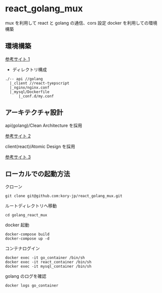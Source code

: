 # react_golang_mux

mux を利用して react と golang の通信、cors 設定
docker を利用しての環境構築

## 環境構築

[参考サイト 1](https://qiita.com/takuya911/items/2447c97525d4c48b72a2)

- ディレクトリ構成

```
./-- api //golang
  |_client //react-tyepscript
  |_nginx/nginx.conf
  |_mysql/Dockerfile
      |_conf.d/my.conf
```

## アーキテクチャ設計

api(golang)/Clean Architecture を採用

[参考サイト 2](https://qiita.com/hirotakan/items/698c1f5773a3cca6193e)

client(react)/Atomic Design を採用

[参考サイト 3](https://www.happylifecreators.com/blog/20220113/)

## ローカルでの起動方法

クローン

```
git clone git@github.com:kory-jp/react_golang_mux.git
```

ルートディレクトリへ移動

```
cd golang_react_mux
```

docker 起動

```
docker-compose build
docker-compose up -d
```

コンテナログイン

```
docker exec -it go_container /bin/sh
docker exec -it react_container /bin/sh
docker exec -it mysql_container /bin/sh
```

golang のログを確認

```
docker logs go_container
```
